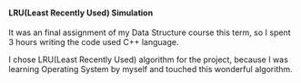#### LRU(Least Recently Used) Simulation

It was an final assignment of my Data Structure course this term, so I spent 3 hours writing the code used C++ language.

I chose LRU(Least Recently Used) algorithm for the project, because I was learning Operating System by myself and touched this wonderful algorithm.























